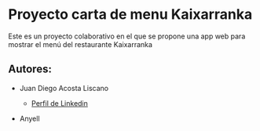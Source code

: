 # Proyecto carta de menu Kaixarranka

Este es un proyecto colaborativo en el que se propone una app web para mostrar el menú del restaurante Kaixarranka 

## Autores:

- Juan Diego Acosta Liscano
  - [Perfil de Linkedin](https://www.linkedin.com/in/juan-diego-acosta-liscano-821ba619a/)
 
- Anyell
